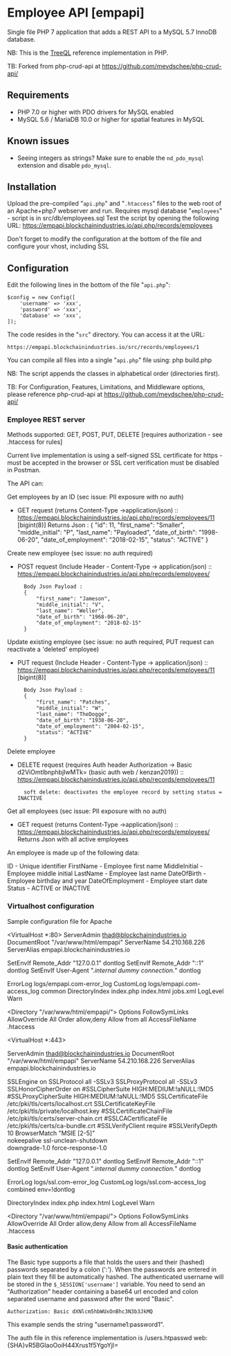 # Employee API [empapi] 

Single file PHP 7 application that adds a REST API to a MySQL 5.7 InnoDB database. 

NB: This is the [TreeQL](https://treeql.org) reference implementation in PHP.

TB: Forked from php-crud-api at https://github.com/mevdschee/php-crud-api/

## Requirements
  - PHP 7.0 or higher with PDO drivers for MySQL enabled
  - MySQL 5.6 / MariaDB 10.0 or higher for spatial features in MySQL

## Known issues
- Seeing integers as strings? Make sure to enable the `nd_pdo_mysql` extension and disable `pdo_mysql`.

## Installation
Upload the pre-compiled "`api.php`" and "`.htaccess`" files to the web root of an Apache+php7 webserver and run.
Requires mysql database "`employees`" - script is in src/db/employees.sql
Test the script by opening the following URL:
    https://empapi.blockchainindustries.io/api.php/records/employees

Don't forget to modify the configuration at the bottom of the file and configure your vhost, including SSL

## Configuration
Edit the following lines in the bottom of the file "`api.php`":

    $config = new Config([
        'username' => 'xxx',
        'password' => 'xxx',
        'database' => 'xxx',
    ]);

The code resides in the "`src`" directory. You can access it at the URL:

    https://empapi.blockchainindustries.io/src/records/employees/1

You can compile all files into a single "`api.php`" file using:
    php build.php

NB: The script appends the classes in alphabetical order (directories first).

TB:  For Configuration, Features, Limitations, and Middleware options, please reference php-crud-api at https://github.com/mevdschee/php-crud-api/


### Employee REST server
Methods supported:  GET, POST, PUT, DELETE [requires authorization - see .htaccess for rules]

Current live implementation is using a self-signed SSL certificate for https - must be accepted in the browser or SSL cert verification must be disabled in Postman.

The API can:

Get employees by an ID (sec issue: PII exposure with no auth)	
- GET request (returns Content-Type →application/json) ::  https://empapi.blockchainindustries.io/api.php/records/employees/11 [bigint(8)]
		Returns Json :
		{
		    "id": 11,
		    "first_name": "Smaller",
		    "middle_initial": "P",
		    "last_name": "Payloaded",
		    "date_of_birth": "1998-06-20",
		    "date_of_employment": "2018-02-15",
		    "status": "ACTIVE"
		}

Create new employee (sec issue: no auth required)
- POST request (Include Header - Content-Type → application/json) ::  https://empapi.blockchainindustries.io/api.php/records/employees/

		Body Json Payload :
		{
    		"first_name": "Jameson",
    		"middle_initial": "V",
    		"last_name": "Weller",
    		"date_of_birth": "1968-06-20",
    		"date_of_employment": "2018-02-15"
		}

Update existing employee  (sec issue:  no auth required, PUT request can reactivate a 'deleted' employee)
- PUT request (Include Header - Content-Type → application/json) ::  https://empapi.blockchainindustries.io/api.php/records/employees/11  [bigint(8)]

		Body Json Payload :
		{
		    "first_name": "Patches",
		    "middle_initial": "W",
		    "last_name": "TheDogge",
		    "date_of_birth": "1938-06-20",
		    "date_of_employment": "2004-02-15",
		    "status": "ACTIVE"
		}

Delete employee
- DELETE request (requires Auth header Authorization → Basic d2ViOmtlbnphbjIwMTk=  (basic auth web / kenzan2019)) ::  
	https://empapi.blockchainindustries.io/api.php/records/employees/11

		soft delete: deactivates the employee record by setting status = INACTIVE

Get all employees (sec issue: PII exposure with no auth)
- GET request (returns Content-Type →application/json) ::  https://empapi.blockchainindustries.io/api.php/records/employees/
	Returns Json with all active employees


An employee is made up of the following data:

ID  - Unique identifier 
FirstName  - Employee first name
MiddleInitial - Employee middle initial
LastName - Employee last name
DateOfBirth - Employee birthday and year
DateOfEmployment - Employee start date
Status - ACTIVE or INACTIVE

### Virtualhost configuration
Sample configuration file for Apache

<VirtualHost *:80>
   ServerAdmin thad@blockchainindustries.io
   DocumentRoot "/var/www/html/empapi"
   ServerName  54.210.168.226
   ServerAlias empapi.blockchainindustries.io

SetEnvIf Remote_Addr "127\.0\.0\.1" dontlog
SetEnvIf Remote_Addr "::1" dontlog
SetEnvIf User-Agent ".*internal dummy connection.*" dontlog

   ErrorLog logs/empapi.com-error_log
   CustomLog logs/empapi.com-access_log common
   DirectoryIndex index.php index.html jobs.xml
   LogLevel Warn


   <Directory "/var/www/html/empapi/">
           Options FollowSymLinks
           AllowOverride All
           Order allow,deny
           Allow from all
   </Directory>
           AccessFileName .htaccess

</VirtualHost>

<VirtualHost *:443>

ServerAdmin thad@blockchainindustries.io
   DocumentRoot "/var/www/html/empapi"
   ServerName  54.210.168.226
   ServerAlias empapi.blockchainindustries.io

SSLEngine on
SSLProtocol all -SSLv3
SSLProxyProtocol all -SSLv3
SSLHonorCipherOrder on
#SSLCipherSuite HIGH:MEDIUM:!aNULL:!MD5
#SSLProxyCipherSuite HIGH:MEDIUM:!aNULL:!MD5
SSLCertificateFile /etc/pki/tls/certs/localhost.crt
SSLCertificateKeyFile /etc/pki/tls/private/localhost.key
#SSLCertificateChainFile /etc/pki/tls/certs/server-chain.crt
#SSLCACertificateFile /etc/pki/tls/certs/ca-bundle.crt
#SSLVerifyClient require
#SSLVerifyDepth  10
BrowserMatch "MSIE [2-5]" \
         nokeepalive ssl-unclean-shutdown \
         downgrade-1.0 force-response-1.0

SetEnvIf Remote_Addr "127\.0\.0\.1" dontlog
SetEnvIf Remote_Addr "::1" dontlog
SetEnvIf User-Agent ".*internal dummy connection.*" dontlog

   ErrorLog logs/ssl.com-error_log
   CustomLog logs/ssl.com-access_log combined env=!dontlog

DirectoryIndex index.php index.html
   LogLevel Warn

   <Directory "/var/www/html/empapi/">
           Options FollowSymLinks
           AllowOverride All
           Order allow,deny
           Allow from all
   </Directory>
           AccessFileName .htaccess
</VirtualHost>


#### Basic authentication
The Basic type supports a file that holds the users and their (hashed) passwords separated by a colon (':').
When the passwords are entered in plain text they fill be automatically hashed.
The authenticated username will be stored in the `$_SESSION['username']` variable.
You need to send an "Authorization" header containing a base64 url encoded and colon separated username and password after the word "Basic".

    Authorization: Basic dXNlcm5hbWUxOnBhc3N3b3JkMQ

This example sends the string "username1:password1".

The auth file in this reference implementation is /users.htpasswd
   web:{SHA}vR5BGIaoOoiH44Xrus1f5YgoYjI=

